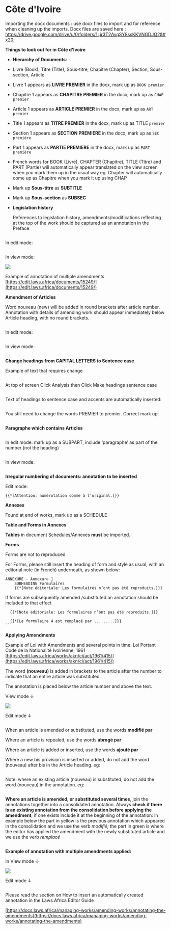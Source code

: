 # Côte d'Ivoire

Importing the docx documents : use docx files to import and for reference when cleaning up the imports. Docx files are saved here : https://drive.google.com/drive/u/0/folders/1Ljr3T2AvqSY8ssKKVNGDJQ2&#x20;

**Things to look out for in Côte d'Ivoire**



* **Hierarchy of Documents**:
* &#x20;Livre (Book), Titre (Title), Sous-titre, Chapitre (Chapter), Section, Sous-section, Article&#x20;
* Livre 1 appears as **LIVRE PREMIER** in the docx, mark up as `BOOK premier`
* Chapitre 1 appears as **CHAPITRE PREMIER** in the docx, mark up as `CHAP premier`
* &#x20;Article 1 appears as  **ARTICLE PREMIER** in the docx,  mark up as `ART premier`&#x20;
* Title 1 appears as  **TITRE PREMIER** in the docx,  mark up as TITLE `premier`
* Section 1 appears as  **SECTION PREMIERE** in the docx,  mark up as `SEC première` &#x20;
* Part 1 appears as **PARTIE PREMIERE** in the docx, mark up as `PART première`
* French words for BOOK (Livre), CHAPTER (Chapitre), TITLE (Titre) and PART (Partie) will automatically appear translated on the view screen when you mark them up in the usual way eg. Chapter will automatically come up as Chapitre when you mark it up using CHAP
* Mark up **Sous-titre** as **SUBTITLE**
* Mark up **Sous-section** as **SUBSEC**
*   **Legislation history**

    References to legislation history, amendments/modifications reflecting at the top of the work should be captured as an annotation in the Preface

<figure><img src="../.gitbook/assets/image (8) (1).png" alt=""><figcaption></figcaption></figure>

In edit mode:

<figure><img src="../.gitbook/assets/image (11).png" alt=""><figcaption></figcaption></figure>

In view mode:

![](<../.gitbook/assets/image (12).png>)

Example of annotation of multiple amendments [https://edit.laws.africa/documents/15249/](https://edit.laws.africa/documents/15249/)

**Amendment of Articles**

Word nouveau (new) will be added in round brackets after article number. Annotation with details of amending work should appear immediately below Article heading, with no round brackets.

<figure><img src="../.gitbook/assets/image (3) (2).png" alt=""><figcaption></figcaption></figure>

In edit mode:

<figure><img src="../.gitbook/assets/image (5) (1).png" alt=""><figcaption></figcaption></figure>

In view mode:

<figure><img src="../.gitbook/assets/image (6) (2).png" alt=""><figcaption></figcaption></figure>

**Change headings from CAPITAL LETTERS to Sentence case**&#x20;

Example of text that requires change&#x20;

<figure><img src="../.gitbook/assets/Headings in Capitals.png" alt=""><figcaption></figcaption></figure>

At top of screen Click Analysis then Click Make headings sentence case

<figure><img src="../.gitbook/assets/Analysis makes headings sentence case.png" alt=""><figcaption></figcaption></figure>

Text of headings to sentence case and accents are automatically inserted:

<figure><img src="../.gitbook/assets/After running Analysis.png" alt=""><figcaption></figcaption></figure>

You still need to change the words PREMIER to premier. Correct mark up:

<figure><img src="../.gitbook/assets/image (8).png" alt=""><figcaption></figcaption></figure>

**Paragraphe which contains Articles**&#x20;





<figure><img src="../.gitbook/assets/image (2) (1) (1).png" alt=""><figcaption></figcaption></figure>

In edit mode: mark up as a SUBPART, include ‘paragraphe’ as part of the number (not the heading)

<figure><img src="../.gitbook/assets/image (1) (1) (1) (1).png" alt=""><figcaption></figcaption></figure>

In view mode:

<figure><img src="../.gitbook/assets/image (2) (1) (1) (1).png" alt=""><figcaption></figcaption></figure>

**Irregular numbering of documents: annotation to be inserted**&#x20;

Edit mode:

```bluebell
{{*[Attention: numérotation comme à l'original.]}}
```

**Annexes**&#x20;

Found at end of works, mark up as a SCHEDULE

**Table and Forms in Annexes**

**Tables** in document Schedules/Annexes **must** be imported.

**Forms**

Forms are not to reproduced&#x20;

For Forms, please still insert the heading of form and style as usual, with an editorial note (in French) underneath, as shown below:



```
ANNEXURE - Annexure 1
    SUBHEADING Formulaires
    {{*[Note éditoriale: Les formulaires n’ont pas été reproduits.]}}
```

If forms are subsequently amended /substituted an annotation should be included to that effect



````
  {{*[Note éditoriale: Les formulaires n’ont pas été reproduits.]}}

  {{*[Le formulaire 4 est remplacé par .........]}}
```
````

**Applying Amendments**

Example of Loi with Amendments and several points in time:  Loi Portant Code de la Nationalité Ivoirienne, 1961 [https://edit.laws.africa/works/akn/ci/act/1961/415/](https://edit.laws.africa/works/akn/ci/act/1961/415/)

The word **(nouveau)** is added in brackets to the article after the number to indicate that an entire article was substituted.&#x20;

The annotation is placed below the article number and above the text.

&#x20;View mode ↓

&#x20;![](<../.gitbook/assets/image (2).png>)

&#x20;Edit mode ↓

<figure><img src="../.gitbook/assets/image (1) (1).png" alt=""><figcaption></figcaption></figure>

&#x20;

When an article is amended or substituted, use the words **modifié par**

Where an article is repealed, use the words **abrogé par**



Where an article is added or inserted, use the words **ajouté par**

Where a new bis provision is inserted or added, do not add the word (nouveau) after bis in the Article heading. eg:

<figure><img src="../.gitbook/assets/Screenshot 2025-09-10 163922.png" alt=""><figcaption></figcaption></figure>



Note: where an existing article (nouveau)  is substituted, do not add the word (nouveau) in the annotation.  eg:

<figure><img src="../.gitbook/assets/image (300).png" alt=""><figcaption></figcaption></figure>



**Where an article is amended, or substituted several times**, join the annotations together into a consolidated annotation. Always **check if there is an existing annotation from the consolidation before applying the amendment**; if one exists include it at the beginning of the annotation: in example below the part in yellow is the previous annotation which appeared in the consolidation and we use the verb _modifié;_ the part in green is where the editor has applied the amendment with the newly substituted article and we use the verb _remplacé_&#x20;

<figure><img src="../.gitbook/assets/Screenshot 2025-09-01 165604.png" alt=""><figcaption></figcaption></figure>

**Example of annotation with multiple amendments applied:**

In View mode ↓

&#x20;![](<../.gitbook/assets/image (3).png>)

Edit mode ↓

<figure><img src="../.gitbook/assets/image (5).png" alt=""><figcaption></figcaption></figure>

&#x20;Please read the section on How to insert an automatically created annotation in the Laws.Africa Editor Guide

[https://docs.laws.africa/managing-works/amending-works/annotating-the-amendments](https://docs.laws.africa/managing-works/amending-works/annotating-the-amendments)










